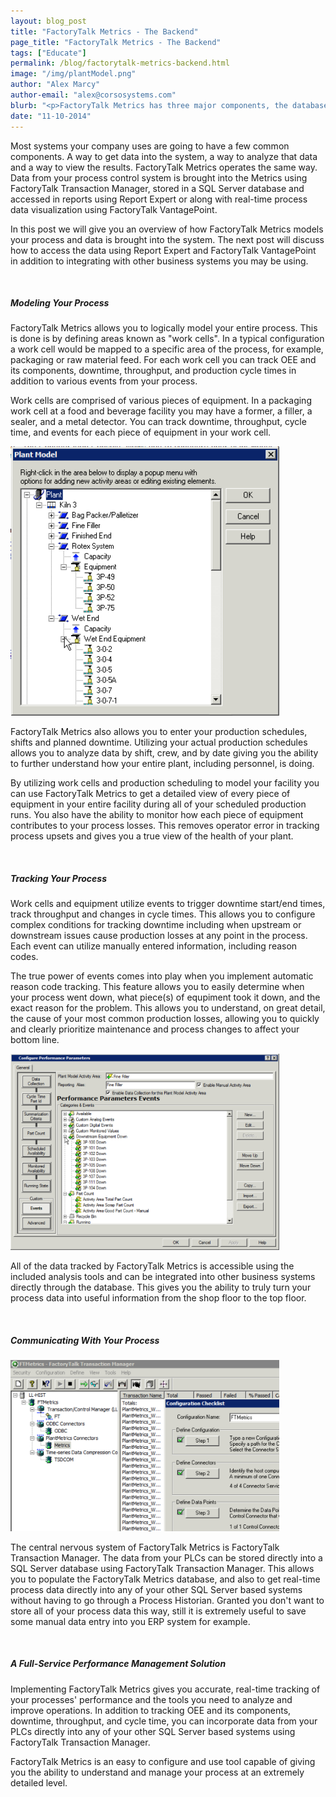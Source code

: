```yaml
---
layout: blog_post
title: "FactoryTalk Metrics - The Backend"
page_title: "FactoryTalk Metrics - The Backend"
tags: ["Educate"]
permalink: /blog/factorytalk-metrics-backend.html
image: "/img/plantModel.png"
author: "Alex Marcy"
author-email: "alex@corsosystems.com"
blurb: "<p>FactoryTalk Metrics has three major components, the database, process communications and reporting/analysis. This post details the database and communications systems and how they can be used to integrate FactoryTalk Metrics into your process.</p>"
date: "11-10-2014"
---
```


<p>Most systems your company uses are going to have a few common components. A way to get data into the system, a way to analyze that data and a way to view the results. FactoryTalk Metrics operates the same way. Data from your process control system is brought into the Metrics using FactoryTalk Transaction Manager, stored in a SQL Server database and accessed in reports using Report Expert or along with real-time process data visualization using FactoryTalk VantagePoint.</p>

<p>In this post we will give you an overview of how FactoryTalk Metrics models your process and data is brought into the system. The next post  will discuss how to access the data using Report Expert and FactoryTalk VantagePoint in addition to integrating with other business systems you may be using.</p>
<br/>
<h5><b>Modeling Your Process</b></h5>
<p>FactoryTalk Metrics allows you to logically model your entire process. This is done is by defining areas known as "work cells". In a typical configuration a work cell would be mapped to a specific area of the process, for example, packaging or raw material feed. For each work cell you can track OEE and its components, downtime, throughput, and production cycle times in addition to various events from your process.</p>

<p>Work cells are comprised of various pieces of equipment. In a packaging work cell at a food and beverage facility you may have a former, a filler, a sealer, and a metal detector. You can track downtime, throughput, cycle time, and events for each piece of equipment in your work cell.</p>

<img src="/img/plantModel.png" width="430px"/>

<p>FactoryTalk Metrics also allows you to enter your production schedules, shifts and planned downtime. Utilizing your actual production schedules allows you to analyze data by shift, crew, and by date giving you the ability to further understand how your entire plant, including personnel, is doing.</p>

<p>By utilizing work cells and production scheduling to model your facility you can use FactoryTalk Metrics to get a detailed view of every piece of equipment in your entire facility during all of your scheduled production runs. You also have the ability to monitor how each piece of equipment contributes to your process losses. This removes operator error in tracking process upsets and gives you a true view of the health of your plant.</p>

<br/>
<h5><b>Tracking Your Process</b></h5>
<p>Work cells and equipment utilize events to trigger downtime start/end times, track throughput and changes in cycle times. This allows you to configure complex conditions for tracking downtime including when upstream or downstream issues cause production losses at any point in the process. Each event can utilize manually entered information, including reason codes.</p>

<p>The true power of events comes into play when you implement automatic reason code tracking. This feature allows you to easily determine when your process went down, what piece(s) of equpiment took it down, and the exact reason for the problem. This allows you to understand, on great detail, the cause of your most common production losses, allowing you to quickly and clearly prioritize maintenance and process changes to affect your bottom line.</p>
<img src="/img/events.png" width="430px"/>

<p>All of the data tracked by FactoryTalk Metrics is accessible using the included analysis tools and can be integrated into other business systems directly through the database. This gives you the ability to truly turn your process data into useful information from the shop floor to the top floor.</p>

<br/>
<h5><b>Communicating With Your Process</b></h5>
<img src="/img/transMgr.png" width="430px"/>
<p>The central nervous system of FactoryTalk Metrics is FactoryTalk Transaction Manager. The data from your PLCs can be stored directly into a SQL Server database using FactoryTalk Transaction Manager. This allows you to populate the FactoryTalk Metrics database, and also to get real-time process data directly into any of your other SQL Server based systems without having to go through a Process Historian. Granted you don't want to store all of your process data this way, still it is extremely useful to save some manual data entry into you ERP system for example.</p>

<br/>
<h5><b>A Full-Service Performance Management Solution</b></h5>
<p>Implementing FactoryTalk Metrics gives you accurate, real-time tracking of your processes' performance and the tools you need to analyze and improve operations. In addition to tracking OEE and its components, downtime, throughput, and cycle time, you can incorporate data from your PLCs directly into any of your other SQL Server based systems using FactoryTalk Transaction Manager.</p>

<p>FactoryTalk Metrics is an easy to configure and use tool capable of giving you the ability to understand and manage your process at an extremely detailed level.</p>



